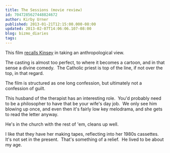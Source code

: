```yaml
---
title: The Sessions (movie review)
id: 7047285627448824672
author: Kirby Urner
published: 2013-01-21T12:15:00.000-08:00
updated: 2013-02-07T14:06:06.107-08:00
blog: bizmo_diaries
tags: 
---
```


This film [recalls Kinsey](http://worldgame.blogspot.com/2004/11/kinsey-movie-review.html) in taking an anthropological view.

The casting is almost too perfect, to where it becomes a cartoon, and in that sense a divine comedy.  The Catholic priest is top of the line, if not over the top, in that regard.

The film is structured as one long confession, but ultimately not a confession of guilt.

This husband of the therapist has an interesting role.  You'd probably need to be a philosopher to have that be your wife's day job.  We only see him blowing up once, and even then it's fairly low key melodrama, and she gets to read the letter anyway.

He's in the church with the rest of 'em, cleans up well.

I like that they have her making tapes, reflecting into her 1980s cassettes.  It's not set in the present.  That's something of a relief.  He lived to be about my age.